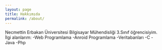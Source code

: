 ```yaml
---
layout: page
title: Hakkımıda
permalink: /about/
---
```


Necmettin Erbakan Üniversitesi Bilgisayar Mühendisliği 3.Sınıf öğrencisiyim.
İlgi alanlarım:
	-Web Programlama
	-Anroid Programlama
	-Veritabanları
	-C
	-Java
	-Php
	